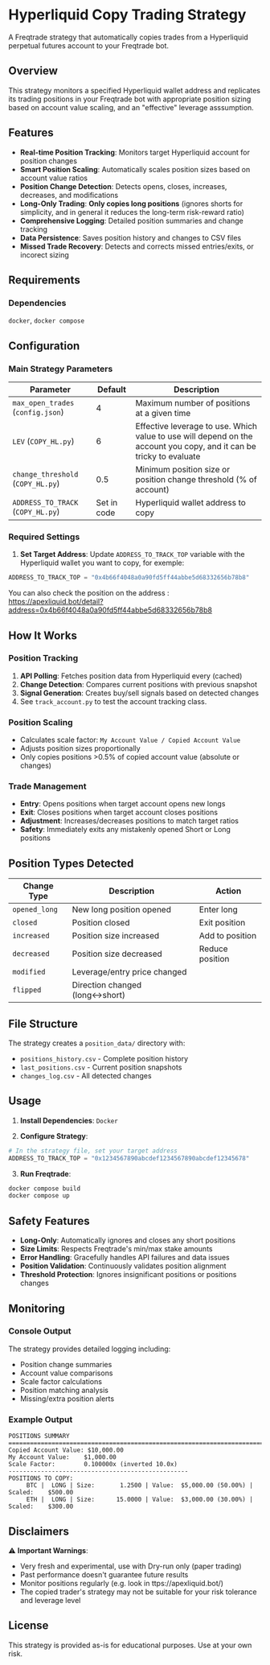 # Hyperliquid Copy Trading Strategy

A Freqtrade strategy that automatically copies trades from a Hyperliquid perpetual futures account to your Freqtrade bot.

## Overview

This strategy monitors a specified Hyperliquid wallet address and replicates its trading positions in your Freqtrade bot with appropriate position sizing based on account value scaling, and an "effective" leverage asssumption.

## Features

- **Real-time Position Tracking**: Monitors target Hyperliquid account for position changes
- **Smart Position Scaling**: Automatically scales position sizes based on account value ratios
- **Position Change Detection**: Detects opens, closes, increases, decreases, and modifications
- **Long-Only Trading**: **Only copies long positions** (ignores shorts for simplicity, and in general it reduces the long-term risk-reward ratio)
- **Comprehensive Logging**: Detailed position summaries and change tracking
- **Data Persistence**: Saves position history and changes to CSV files
- **Missed Trade Recovery**: Detects and corrects missed entries/exits, or incorect sizing

## Requirements

### Dependencies
`docker`, `docker compose`

## Configuration

### Main Strategy Parameters

| Parameter | Default | Description |
|-----------|---------|-------------|
| `max_open_trades` (`config.json`)| 4 | Maximum number of positions at a given time |
| `LEV` (`COPY_HL.py`) | 6 | Effective leverage to use. Which value to use will depend on the account you copy, and it can be tricky to evaluate |
| `change_threshold` (`COPY_HL.py`)| 0.5 | Minimum position size or position change threshold (% of account) |
| `ADDRESS_TO_TRACK` (`COPY_HL.py`)| Set in code | Hyperliquid wallet address to copy |


### Required Settings

1. **Set Target Address**: Update `ADDRESS_TO_TRACK_TOP` variable with the Hyperliquid wallet you want to copy, for exemple:
```python
ADDRESS_TO_TRACK_TOP = "0x4b66f4048a0a90fd5ff44abbe5d68332656b78b8"
```
You can also check the position on the address : https://apexliquid.bot/detail?address=0x4b66f4048a0a90fd5ff44abbe5d68332656b78b8

## How It Works

### Position Tracking
1. **API Polling**: Fetches position data from Hyperliquid every (cached)
2. **Change Detection**: Compares current positions with previous snapshot
3. **Signal Generation**: Creates buy/sell signals based on detected changes
4. See `track_account.py` to test the account tracking class.

### Position Scaling
- Calculates scale factor: `My Account Value / Copied Account Value`
- Adjusts position sizes proportionally
- Only copies positions >0.5% of copied account value (absolute or changes)

### Trade Management
- **Entry**: Opens positions when target account opens new longs
- **Exit**: Closes positions when target account closes positions
- **Adjustment**: Increases/decreases positions to match target ratios
- **Safety**: Immediately exits any mistakenly opened Short or Long positions

## Position Types Detected

| Change Type | Description | Action |
|-------------|-------------|---------|
| `opened_long` | New long position opened | Enter long |
| `closed` | Position closed | Exit position |
| `increased` | Position size increased | Add to position |
| `decreased` | Position size decreased | Reduce position |
| `modified` | Leverage/entry price changed |
| `flipped` | Direction changed (long↔short) |

## File Structure

The strategy creates a `position_data/` directory with:
- `positions_history.csv` - Complete position history
- `last_positions.csv` - Current position snapshots  
- `changes_log.csv` - All detected changes

## Usage

1. **Install Dependencies**:
`Docker`

2. **Configure Strategy**:
```python
# In the strategy file, set your target address
ADDRESS_TO_TRACK_TOP = "0x1234567890abcdef1234567890abcdef12345678"
```

3. **Run Freqtrade**:
```bash
docker compose build
docker compose up
```

## Safety Features

- **Long-Only**: Automatically ignores and closes any short positions
- **Size Limits**: Respects Freqtrade's min/max stake amounts
- **Error Handling**: Gracefully handles API failures and data issues
- **Position Validation**: Continuously validates position alignment
- **Threshold Protection**: Ignores insignificant positions or positions changes

## Monitoring

### Console Output
The strategy provides detailed logging including:
- Position change summaries
- Account value comparisons
- Scale factor calculations
- Position matching analysis
- Missing/extra position alerts

### Example Output
```
POSITIONS SUMMARY
================================================================================
Copied Account Value: $10,000.00
My Account Value:    $1,000.00
Scale Factor:        0.100000x (inverted 10.0x)
--------------------------------------------------
POSITIONS TO COPY:
     BTC |  LONG | Size:       1.2500 | Value:  $5,000.00 (50.00%) | Scaled:    $500.00
     ETH |  LONG | Size:      15.0000 | Value:  $3,000.00 (30.00%) | Scaled:    $300.00
```

## Disclaimers

⚠️ **Important Warnings**:
- Very fresh and experimental, use with Dry-run only (paper trading)
- Past performance doesn't guarantee future results
- Monitor positions regularly (e.g. look in  ttps://apexliquid.bot/)
- The copied trader's strategy may not be suitable for your risk tolerance and leverage level

## License

This strategy is provided as-is for educational purposes. Use at your own risk.
